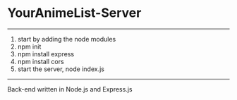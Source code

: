 # YourAnimeList-Server
----------------------
1. start by adding the node modules
2. npm init
3. npm install express
4. npm install cors
5. start the server, node index.js
----------------------

Back-end written in Node.js and Express.js
